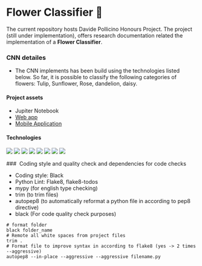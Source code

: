 # Flower Classifier 🍃

The current repository hosts Davide Pollicino Honours Project.
The project (still under implementation),
offers research documentation related the implementation of a **Flower Classifier**.

### CNN detailes
* The CNN implements has been build using the technologies listed below.
So far, it is possible to classify the following categories of flowers: Tulip, Sunflower, Rose, dandelion, daisy.

#### Project assets
* Jupiter Notebook
* [Web app](webAppClassifier/README.md)
* [Mobile Application](recognition_app/README.md)
#### Technologies

<img src="https://img.shields.io/badge/Django-092E20?style=for-the-badge&logo=django&logoColor=white">
<img src="https://img.shields.io/badge/Python-14354C?style=for-the-badge&logo=python&logoColor=white">
<img src="https://img.shields.io/badge/Heroku-430098?style=for-the-badge&logo=heroku&logoColor=white">
<img src="https://img.shields.io/badge/HTML5-E34F26?style=for-the-badge&logo=html5&logoColor=white">
<img src="https://img.shields.io/badge/CSS3-1572B6?style=for-the-badge&logo=css3&logoColor=white">
<img src="https://img.shields.io/badge/JavaScript-F7DF1E?style=for-the-badge&logo=javascript&logoColor=black">
<img src="https://img.shields.io/badge/Flutter-02569B?style=for-the-badge&logo=flutter&logoColor=white">
<img src="https://img.shields.io/badge/PostgreSQL-316192?style=for-the-badge&logo=postgresql&logoColor=white">

###  Coding style and quality check and dependencies for code checks
* Coding style: Black
* Python Lint: Flake8, flake8-todos
* mypy (for english type checking)
* trim (to trim files)
* autopep8 (to automatically reformat a python file in according to pep8 directive)
* black (For code quality check purposes)
```
# format folder
black folder_name
# Remote all white spaces from project files
trim .
# Format file to improve syntax in according to flake8 (yes -> 2 times --aggressive)
autopep8 --in-place --aggressive --aggressive filename.py
```
